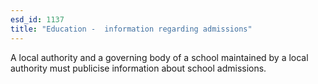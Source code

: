 ```yaml
---
esd_id: 1137
title: "Education -  information regarding admissions"
---
```


A local authority and a governing body of a school maintained by a local authority must publicise information about school admissions.

